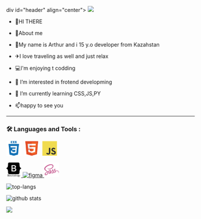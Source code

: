 div id="header" align="center">
  <img src="https://media.giphy.com/media/M9gbBd9nbDrOTu1Mqx/giphy.gif" width="100"/>
</div>


- 👋HI THERE


- 🚀About me


- 🤝My name is Arthur and i 15 y.o developer from Kazahstan
- ✈I love traveling as well and just relax
- 💻I'm enjoying t codding
- 👀 I’m interested in frotend developming 
- 🌱 I’m currently learning CSS,JS,PY
- 📫happy to see you
---

### :hammer_and_wrench: Languages and Tools : 
<div>
  
  <img src="https://github.com/devicons/devicon/blob/master/icons/css3/css3-plain-wordmark.svg"  title="CSS3" alt="CSS" width="40" height="40"/>&nbsp;
  <img src="https://github.com/devicons/devicon/blob/master/icons/html5/html5-original.svg" title="HTML5" alt="HTML" width="40" height="40"/>&nbsp;
  <img src="https://github.com/devicons/devicon/blob/master/icons/javascript/javascript-original.svg" title="JavaScript" alt="JavaScript" width="40" height="40"/>&nbsp;
  <p align="left"> <a href="https://getbootstrap.com" target="_blank" rel="noreferrer"> <img src="https://raw.githubusercontent.com/devicons/devicon/master/icons/bootstrap/bootstrap-plain-wordmark.svg" alt="bootstrap" width="40" height="40"/> </a> <a href="https://www.figma.com/" target="_blank" rel="noreferrer"> <img src="https://www.vectorlogo.zone/logos/figma/figma-icon.svg" alt="figma" width="40" height="40"/> </a> <a href="https://sass-lang.com" target="_blank" rel="noreferrer"> <img src="https://raw.githubusercontent.com/devicons/devicon/master/icons/sass/sass-original.svg" alt="sass" width="40" height="40"/> </a> </p>

![top-langs](https://github-readme-stats.vercel.app/api/top-langs?username=sarah-hart-landolt&show_icons=true&theme=radical)

![github stats](https://github-readme-stats.vercel.app/api?username=sarah-hart-landolt&show_icons=true&theme=radical)

<img src="https://github-readme-streak-stats.herokuapp.com/?user=zluvsand"/>
<!---
